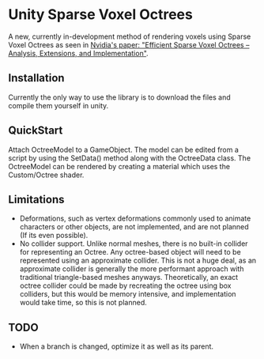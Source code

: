 # Unity Sparse Voxel Octrees

A new, currently in-development method of rendering voxels using Sparse Voxel Octrees as seen in [Nvidia's paper: "Efficient Sparse Voxel Octrees – Analysis, Extensions, and Implementation"](https://www.nvidia.com/docs/IO/88972/nvr-2010-001.pdf).

## Installation

Currently the only way to use the library is to download the files and compile them yourself in unity.

## QuickStart

Attach OctreeModel to a GameObject. The model can be edited from a script by using the SetData() method along with the OctreeData class. The OctreeModel can be rendered by creating a material which uses the Custom/Octree shader.

## Limitations

- Deformations, such as vertex deformations commonly used to animate characters or other objects, are not implemented, and are not planned (If its even possible).
- No collider support. Unlike normal meshes, there is no built-in collider for representing an Octree. Any octree-based object will need to be represented using an approximate collider. This is not a huge deal, as an approximate collider is generally the more performant approach with traditional triangle-based meshes anyways. Theoretically, an exact octree collider could be made by recreating the octree using box colliders, but this would be memory intensive, and implementation would take time, so this is not planned.

## TODO

- When a branch is changed, optimize it as well as its parent.
